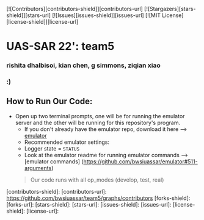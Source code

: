 [![Contributors][contributors-shield]][contributors-url]
[![Stargazers][stars-shield]][stars-url]
[![Issues][issues-shield]][issues-url]
[![MIT License][license-shield]][license-url]

# UAS-SAR 22': team5

### rishita dhalbisoi, kian chen, g simmons, ziqian xiao
### :)

## How to Run Our Code:
* Open up two terminal prompts, one will be for running the emulator server and the other will be running for this repository's program.
   * If you don't already have the emulator repo, download it here --> [emulator](https://github.com/bwsiuassar/emulator.gite)
   * Recommended emulator settings:
    * Logger state = `STATUS`
   * Look at the emulator readme for running emulator commands --> [emulator commands] (https://github.com/bwsiuassar/emulator#511-arguments)
   > Our code runs with all op_modes (develop, test, real) 

        
        





<!-- MARKDOWN LINKS & IMAGES -->
[contributors-shield]:
[contributors-url]: https://github.com/bwsiuassar/team5/graphs/contributors
[forks-shield]:
[forks-url]:
[stars-shield]:
[stars-url]:
[issues-shield]:
[issues-url]:
[license-shield]:
[license-url]:


